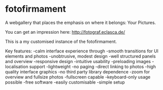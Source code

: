 fotofirmament
=============

A webgallery that places the emphasis on where it belongs: Your Pictures.

You can get an impression here:
http://fotograf.eclasca.de/

This is a my customised instance of the fotofirmament.

Key features:
-calm interface experience through
  -smooth transitions for UI elements and photos
  -unobtrusive, modest design
  -well structured panels and overview
-responsive design
-intuitive usability
-preloading images
-localisation support
-lightweight
-no paging
-direct linking to photos
-high quality interface graphics
-no third party library dependence
-zoom for overview and fullsize photos
-fullscreen capable
-keyboard-only usage possible
-free software
-easily customisable
-simple setup






